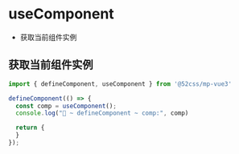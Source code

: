 # useComponent

* 获取当前组件实例

## 获取当前组件实例

```ts
import { defineComponent, useComponent } from '@52css/mp-vue3'

defineComponent(() => {
  const comp = useComponent();
  console.log("🚀 ~ defineComponent ~ comp:", comp)

  return {
  }
});
```